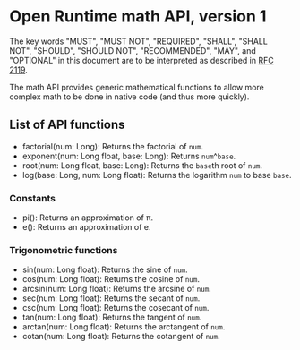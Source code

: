 Open Runtime math API, version 1
================================
The key words "MUST", "MUST NOT", "REQUIRED", "SHALL", "SHALL NOT", "SHOULD", "SHOULD NOT", "RECOMMENDED", "MAY", and "OPTIONAL" in this document are to be interpreted as described in [RFC 2119](http://www.ietf.org/rfc/rfc2119.txt).

The math API provides generic mathematical functions to allow more complex math to be done in native code (and thus more quickly).

List of API functions
---------------------

 * factorial(num: Long): Returns the factorial of `num`.
 * exponent(num: Long float, base: Long): Returns `num`^`base`.
 * root(num: Long float, base: Long): Returns the `base`th root of `num`.
 * log(base: Long, num: Long float): Returns the logarithm `num` to base `base`.

### Constants

 * pi(): Returns an approximation of π.
 * e(): Returns an approximation of e.

### Trigonometric functions

 * sin(num: Long float): Returns the sine of `num`.
 * cos(num: Long float): Returns the cosine of `num`.
 * arcsin(num: Long float): Returns the arcsine of `num`.
 * sec(num: Long float): Returns the secant of `num`.
 * csc(num: Long float): Returns the cosecant of `num`.
 * tan(num: Long float): Returns the tangent of `num`.
 * arctan(num: Long float): Returns the arctangent of `num`.
 * cotan(num: Long float): Returns the cotangent of `num`.

